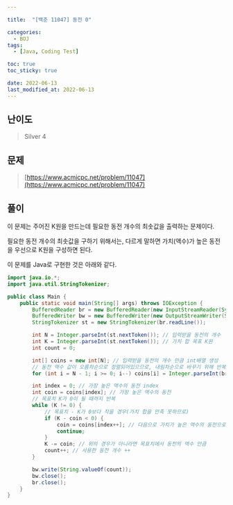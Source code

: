 ```yaml
---

title:  "[백준 11047] 동전 0"

categories:
  - BOJ
tags:
  - [Java, Coding Test]

toc: true
toc_sticky: true

date: 2022-06-13
last_modified_at: 2022-06-13
---
```



## 난이도

> Silver 4

## 문제

> [https://www.acmicpc.net/problem/11047](https://www.acmicpc.net/problem/11047)

## 풀이

이 문제는 주어진 K원을 만드는데 필요한 동전 개수의 최솟값을 출력하는 문제이다.

필요한 동전 개수의 최솟값을 구하기 위해서는, 다르게 말하면 가치(액수)가 높은 동전을 우선으로 K원을 구성하면 된다.

이 문제를 Java로 구현한 것은 아래와 같다.

```java
import java.io.*;
import java.util.StringTokenizer;

public class Main {
    public static void main(String[] args) throws IOException {
        BufferedReader br = new BufferedReader(new InputStreamReader(System.in));
        BufferedWriter bw = new BufferedWriter(new OutputStreamWriter(System.out));
        StringTokenizer st = new StringTokenizer(br.readLine());

        int N = Integer.parseInt(st.nextToken()); // 입력받을 동전의 개수
        int K = Integer.parseInt(st.nextToken()); // 가치 합 목표 K원
        int count = 0;

        int[] coins = new int[N]; // 입력받을 동전의 개수 만큼 int배열 생성
      	// 동전 액수 값이 오름차순으로 정렬되어있으므로, 내림차순으로 바꾸기 위해 반복문 index 역진행
        for (int i = N - 1; i >= 0; i--) coins[i] = Integer.parseInt(br.readLine());

        int index = 0; // 가장 높은 액수의 동전 index
        int coin = coins[index]; // 가장 높은 액수의 동전
      	// 목표치 K가 0이 될 때까지 반복
        while (K != 0) {
          	// 목표치 - K가 0보다 작을 경우(가치 합을 만족 못하므로)
            if (K - coin < 0) {
                coin = coins[index++]; // 다음으로 가치가 높은 액수의 동전으로 변경
                continue; 
            }
            K -= coin; // 위의 경우가 아니라면 목표치에서 동전의 액수 만큼 
            count++; // 사용한 동전 개수 ++
        }

        bw.write(String.valueOf(count));
        bw.close();
        br.close();
    }
}
```
